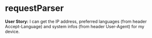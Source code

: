 # requestParser

**User Story:** I can get the IP address, preferred languages (from header Accept-Language)
and system infos (from header User-Agent) for my device.
